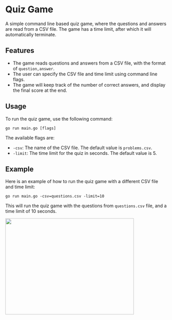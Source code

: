 # Quiz Game

A simple command line based quiz game, where the questions and answers are read from a CSV file. The game has a time limit, after which it will automatically terminate.

## Features

- The game reads questions and answers from a CSV file, with the format of `question,answer`.
- The user can specify the CSV file and time limit using command line flags.
- The game will keep track of the number of correct answers, and display the final score at the end.

## Usage

To run the quiz game, use the following command:
```
go run main.go [flags]
```

The available flags are:

- `-csv`: The name of the CSV file. The default value is `problems.csv`.
- `-limit`: The time limit for the quiz in seconds. The default value is 5.

## Example

Here is an example of how to run the quiz game with a different CSV file and time limit:

```
go run main.go -csv=questions.csv -limit=10
```
This will run the quiz game with the questions from `questions.csv` file, and a time limit of 10 seconds.

<img src="https://example.com/image.png" width="400" height="300">
